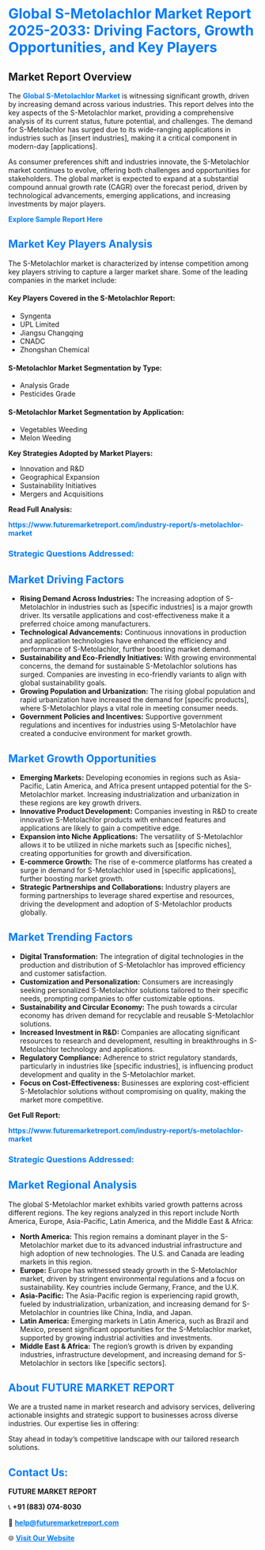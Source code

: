 <h1 style="color: #007BFF;">Global S-Metolachlor Market Report 2025-2033: Driving Factors, Growth Opportunities, and Key Players</h1>

<section id="overview">
<h2>Market Report Overview</h2>
<p>The <a href="https://www.futuremarketreport.com/industry-report/s-metolachlor-market" style="color: #007BFF; text-decoration: none;"><strong>Global S-Metolachlor Market</strong></a> is witnessing significant growth, driven by increasing demand across various industries. This report delves into the key aspects of the S-Metolachlor market, providing a comprehensive analysis of its current status, future potential, and challenges. The demand for S-Metolachlor has surged due to its wide-ranging applications in industries such as [insert industries], making it a critical component in modern-day [applications].</p>
<p>As consumer preferences shift and industries innovate, the S-Metolachlor market continues to evolve, offering both challenges and opportunities for stakeholders. The global market is expected to expand at a substantial compound annual growth rate (CAGR) over the forecast period, driven by technological advancements, emerging applications, and increasing investments by major players.</p>
</section>

<section id="overview">
<p><a href="https://www.futuremarketreport.com/request-sample/reportId=85151" style="color: #007BFF; text-decoration: none;"><strong>Explore Sample Report Here</strong></a></p>
</section>

<section id="key-players">
<h2 style="color: #007BFF;">Market Key Players Analysis</h2>
<p>The S-Metolachlor market is characterized by intense competition among key players striving to capture a larger market share. Some of the leading companies in the market include:</p>
<h4>Key Players Covered in the S-Metolachlor Report:</h4>
<ul><li>Syngenta</li><li>UPL Limited</li><li>Jiangsu Changqing</li><li>CNADC</li><li>Zhongshan Chemical</li></ul>
<h4>S-Metolachlor Market Segmentation by Type:</h4>
<ul><li>Analysis Grade</li><li>Pesticides Grade</li></ul>

<h4>S-Metolachlor Market Segmentation by Application:</h4>
<ul><li>Vegetables Weeding</li><li>Melon Weeding</li></ul>
<p><strong>Key Strategies Adopted by Market Players:</strong></p>
<ul>
<li>Innovation and R&D</li>
<li>Geographical Expansion</li>
<li>Sustainability Initiatives</li>
<li>Mergers and Acquisitions</li>
</ul>
</section>

<section>
<p><strong>Read Full Analysis: </strong></p><a href="https://www.futuremarketreport.com/industry-report/s-metolachlor-market" style="color: #007BFF; text-decoration: none;"><strong>https://www.futuremarketreport.com/industry-report/s-metolachlor-market</strong></a>
<h3 style="color: #007BFF;">Strategic Questions Addressed:</h3>
</section>

<section id="driving-factors">
<h2 style="color: #007BFF;">Market Driving Factors</h2>
<ul>
<li><strong>Rising Demand Across Industries:</strong> The increasing adoption of S-Metolachlor in industries such as [specific industries] is a major growth driver. Its versatile applications and cost-effectiveness make it a preferred choice among manufacturers.</li>
<li><strong>Technological Advancements:</strong> Continuous innovations in production and application technologies have enhanced the efficiency and performance of S-Metolachlor, further boosting market demand.</li>
<li><strong>Sustainability and Eco-Friendly Initiatives:</strong> With growing environmental concerns, the demand for sustainable S-Metolachlor solutions has surged. Companies are investing in eco-friendly variants to align with global sustainability goals.</li>
<li><strong>Growing Population and Urbanization:</strong> The rising global population and rapid urbanization have increased the demand for [specific products], where S-Metolachlor plays a vital role in meeting consumer needs.</li>
<li><strong>Government Policies and Incentives:</strong> Supportive government regulations and incentives for industries using S-Metolachlor have created a conducive environment for market growth.</li>
</ul>
</section>

<section id="growth-opportunities">
<h2 style="color: #007BFF;">Market Growth Opportunities</h2>
<ul>
<li><strong>Emerging Markets:</strong> Developing economies in regions such as Asia-Pacific, Latin America, and Africa present untapped potential for the S-Metolachlor market. Increasing industrialization and urbanization in these regions are key growth drivers.</li>
<li><strong>Innovative Product Development:</strong> Companies investing in R&D to create innovative S-Metolachlor products with enhanced features and applications are likely to gain a competitive edge.</li>
<li><strong>Expansion into Niche Applications:</strong> The versatility of S-Metolachlor allows it to be utilized in niche markets such as [specific niches], creating opportunities for growth and diversification.</li>
<li><strong>E-commerce Growth:</strong> The rise of e-commerce platforms has created a surge in demand for S-Metolachlor used in [specific applications], further boosting market growth.</li>
<li><strong>Strategic Partnerships and Collaborations:</strong> Industry players are forming partnerships to leverage shared expertise and resources, driving the development and adoption of S-Metolachlor products globally.</li>
</ul>
</section>

<section id="trending-factors">
<h2 style="color: #007BFF;">Market Trending Factors</h2>
<ul>
<li><strong>Digital Transformation:</strong> The integration of digital technologies in the production and distribution of S-Metolachlor has improved efficiency and customer satisfaction.</li>
<li><strong>Customization and Personalization:</strong> Consumers are increasingly seeking personalized S-Metolachlor solutions tailored to their specific needs, prompting companies to offer customizable options.</li>
<li><strong>Sustainability and Circular Economy:</strong> The push towards a circular economy has driven demand for recyclable and reusable S-Metolachlor solutions.</li>
<li><strong>Increased Investment in R&D:</strong> Companies are allocating significant resources to research and development, resulting in breakthroughs in S-Metolachlor technology and applications.</li>
<li><strong>Regulatory Compliance:</strong> Adherence to strict regulatory standards, particularly in industries like [specific industries], is influencing product development and quality in the S-Metolachlor market.</li>
<li><strong>Focus on Cost-Effectiveness:</strong> Businesses are exploring cost-efficient S-Metolachlor solutions without compromising on quality, making the market more competitive.</li>
</ul>
</section>

<section>
<p><strong>Get Full Report: </strong></p><a href="https://www.futuremarketreport.com/industry-report/s-metolachlor-market" style="color: #007BFF; text-decoration: none;"><strong>https://www.futuremarketreport.com/industry-report/s-metolachlor-market</strong></a>
<h3 style="color: #007BFF;">Strategic Questions Addressed:</h3>
</section>


<section id="regional-analysis">
<h2 style="color: #007BFF;">Market Regional Analysis</h2>
<p>The global S-Metolachlor market exhibits varied growth patterns across different regions. The key regions analyzed in this report include North America, Europe, Asia-Pacific, Latin America, and the Middle East & Africa:</p>
<ul>
<li><strong>North America:</strong> This region remains a dominant player in the S-Metolachlor market due to its advanced industrial infrastructure and high adoption of new technologies. The U.S. and Canada are leading markets in this region.</li>
<li><strong>Europe:</strong> Europe has witnessed steady growth in the S-Metolachlor market, driven by stringent environmental regulations and a focus on sustainability. Key countries include Germany, France, and the U.K.</li>
<li><strong>Asia-Pacific:</strong> The Asia-Pacific region is experiencing rapid growth, fueled by industrialization, urbanization, and increasing demand for S-Metolachlor in countries like China, India, and Japan.</li>
<li><strong>Latin America:</strong> Emerging markets in Latin America, such as Brazil and Mexico, present significant opportunities for the S-Metolachlor market, supported by growing industrial activities and investments.</li>
<li><strong>Middle East & Africa:</strong> The region’s growth is driven by expanding industries, infrastructure development, and increasing demand for S-Metolachlor in sectors like [specific sectors].</li>
</ul>
</section>

<footer>
<h2 style="color: #007BFF;">About FUTURE MARKET REPORT</h2>
<p>We are a trusted name in market research and advisory services, delivering actionable insights and strategic support to businesses across diverse industries. Our expertise lies in offering:</p>

<p>Stay ahead in today’s competitive landscape with our tailored research solutions.</p>

<h2 style="color: #007BFF;">Contact Us:</h2>
<p><strong>FUTURE MARKET REPORT</strong></p>
<p>📞 <strong>+91 (883) 074-8030</strong></p>
<p>📧 <strong><a href="mailto:help@futuremarketreport.com" style="color: #007BFF;">help@futuremarketreport.com</a></strong></p>
<p>🌐 <strong><a href="https://www.futuremarketreport.com/" style="color: #007BFF;">Visit Our Website</a></strong></p>
</footer>